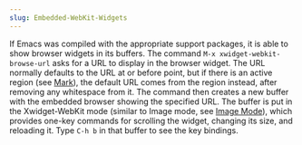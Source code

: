 ```yaml
---
slug: Embedded-WebKit-Widgets
---
```


If Emacs was compiled with the appropriate support packages, it is able to show browser widgets in its buffers. The command `M-x xwidget-webkit-browse-url` asks for a URL to display in the browser widget. The URL normally defaults to the URL at or before point, but if there is an active region (see [Mark](Mark)), the default URL comes from the region instead, after removing any whitespace from it. The command then creates a new buffer with the embedded browser showing the specified URL. The buffer is put in the Xwidget-WebKit mode (similar to Image mode, see [Image Mode](Image-Mode)), which provides one-key commands for scrolling the widget, changing its size, and reloading it. Type `C-h b`<!-- /@w --> in that buffer to see the key bindings.
